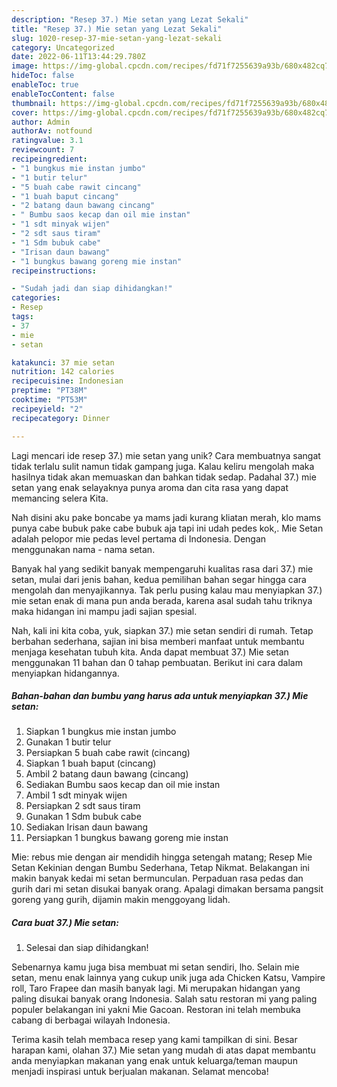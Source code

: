 ```yaml
---
description: "Resep 37.) Mie setan yang Lezat Sekali"
title: "Resep 37.) Mie setan yang Lezat Sekali"
slug: 1020-resep-37-mie-setan-yang-lezat-sekali
category: Uncategorized
date: 2022-06-11T13:44:29.780Z
image: https://img-global.cpcdn.com/recipes/fd71f7255639a93b/680x482cq70/37-mie-setan-foto-resep-utama.jpg
hideToc: false
enableToc: true
enableTocContent: false
thumbnail: https://img-global.cpcdn.com/recipes/fd71f7255639a93b/680x482cq70/37-mie-setan-foto-resep-utama.jpg
cover: https://img-global.cpcdn.com/recipes/fd71f7255639a93b/680x482cq70/37-mie-setan-foto-resep-utama.jpg
author: Admin
authorAv: notfound
ratingvalue: 3.1
reviewcount: 7
recipeingredient:
- "1 bungkus mie instan jumbo"
- "1 butir telur"
- "5 buah cabe rawit cincang"
- "1 buah baput cincang"
- "2 batang daun bawang cincang"
- " Bumbu saos kecap dan oil mie instan"
- "1 sdt minyak wijen"
- "2 sdt saus tiram"
- "1 Sdm bubuk cabe"
- "Irisan daun bawang"
- "1 bungkus bawang goreng mie instan"
recipeinstructions:

- "Sudah jadi dan siap dihidangkan!"
categories:
- Resep
tags:
- 37
- mie
- setan

katakunci: 37 mie setan 
nutrition: 142 calories
recipecuisine: Indonesian
preptime: "PT38M"
cooktime: "PT53M"
recipeyield: "2"
recipecategory: Dinner

---
```





Lagi mencari ide resep 37.) mie setan yang unik? Cara membuatnya sangat tidak terlalu sulit namun tidak gampang juga. Kalau keliru mengolah maka hasilnya tidak akan memuaskan dan bahkan tidak sedap. Padahal 37.) mie setan yang enak selayaknya punya aroma dan cita rasa yang dapat memancing selera Kita.





Nah disini aku pake boncabe ya mams jadi kurang kliatan merah, klo mams punya cabe bubuk pake cabe bubuk aja tapi ini udah pedes kok,. Mie Setan adalah pelopor mie pedas level pertama di Indonesia. Dengan menggunakan nama - nama setan.

Banyak hal yang sedikit banyak mempengaruhi kualitas rasa dari 37.) mie setan, mulai dari jenis bahan, kedua pemilihan bahan segar hingga cara mengolah dan menyajikannya. Tak perlu pusing kalau mau menyiapkan 37.) mie setan enak di mana pun anda berada, karena asal sudah tahu triknya maka hidangan ini mampu jadi sajian spesial.






Nah, kali ini kita coba, yuk, siapkan 37.) mie setan sendiri di rumah. Tetap berbahan sederhana, sajian ini bisa memberi manfaat untuk membantu menjaga kesehatan tubuh kita. Anda dapat membuat 37.) Mie setan menggunakan 11 bahan dan 0 tahap pembuatan. Berikut ini cara dalam menyiapkan hidangannya.

<!--inarticleads1-->

##### Bahan-bahan dan bumbu yang harus ada untuk menyiapkan 37.) Mie setan:

1. Siapkan 1 bungkus mie instan jumbo
1. Gunakan 1 butir telur
1. Persiapkan 5 buah cabe rawit (cincang)
1. Siapkan 1 buah baput (cincang)
1. Ambil 2 batang daun bawang (cincang)
1. Sediakan  Bumbu saos kecap dan oil mie instan
1. Ambil 1 sdt minyak wijen
1. Persiapkan 2 sdt saus tiram
1. Gunakan 1 Sdm bubuk cabe
1. Sediakan Irisan daun bawang
1. Persiapkan 1 bungkus bawang goreng mie instan


Mie: rebus mie dengan air mendidih hingga setengah matang; Resep Mie Setan Kekinian dengan Bumbu Sederhana, Tetap Nikmat. Belakangan ini makin banyak kedai mi setan bermunculan. Perpaduan rasa pedas dan gurih dari mi setan disukai banyak orang. Apalagi dimakan bersama pangsit goreng yang gurih, dijamin makin menggoyang lidah. 

<!--inarticleads2-->

##### Cara buat 37.) Mie setan:


1. Selesai dan siap dihidangkan!

Sebenarnya kamu juga bisa membuat mi setan sendiri, lho. Selain mie setan, menu enak lainnya yang cukup unik juga ada Chicken Katsu, Vampire roll, Taro Frapee dan masih banyak lagi. Mi merupakan hidangan yang paling disukai banyak orang Indonesia. Salah satu restoran mi yang paling populer belakangan ini yakni Mie Gacoan. Restoran ini telah membuka cabang di berbagai wilayah Indonesia. 

Terima kasih telah membaca resep yang kami tampilkan di sini. Besar harapan kami, olahan 37.) Mie setan yang mudah di atas dapat membantu anda menyiapkan makanan yang enak untuk keluarga/teman maupun menjadi inspirasi untuk berjualan makanan. Selamat mencoba!
